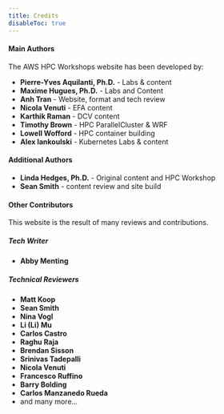 ```yaml
---
title: Credits
disableToc: true
---
```


#### Main Authors

The AWS HPC Workshops website has been developed by:

- **Pierre-Yves Aquilanti, Ph.D.** - Labs & content
- **Maxime Hugues, Ph.D.** - Labs and Content
- **Anh Tran** - Website, format and tech review
- **Nicola Venuti** - EFA content
- **Karthik Raman** - DCV content
- **Timothy Brown** - HPC ParallelCluster & WRF
- **Lowell Wofford** - HPC container building
- **Alex Iankoulski** - Kubernetes Labs & content

#### Additional Authors

- **Linda Hedges, Ph.D.** - Original content and HPC Workshop
- **Sean Smith** - content review and site build

#### Other Contributors

This website is the result of many reviews and contributions.

##### Tech Writer

- **Abby Menting**

##### Technical Reviewers

- **Matt Koop**
- **Sean Smith**
- **Nina Vogl**
- **Li (Li) Mu**
- **Carlos Castro**
- **Raghu Raja**
- **Brendan Sisson**
- **Srinivas Tadepalli**
- **Nicola Venuti**
- **Francesco Ruffino**
- **Barry Bolding**
- **Carlos Manzanedo Rueda**
- and many more...
